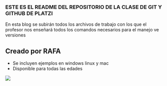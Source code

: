### ESTE ES EL README DEL REPOSITORIO DE LA CLASE DE GIT Y GITHUB DE PLATZI

En esta blog se subirán todos los archivos de trabajo con los que el profesor nos enseñará todos los comandos necesarios para el manejo ve versiones

## Creado por RAFA
* Se incluyen ejemplos en windows linux y mac
* Disponible para todas las edades

![](https://i.pinimg.com/originals/dc/1a/1a/dc1a1a4287f57e4a80ea5ecfd912ee96.png)

